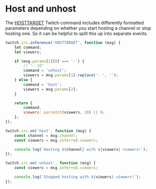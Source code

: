 # Host and unhost

The [HOSTTARGET](https://dev.twitch.tv/docs/irc/commands/#hosttarget-twitch-commands) Twitch command includes differently formatted parameters depending on whether you start hosting a channel or stop hosting one. So it can be helpful to split this up into separate events.

```javascript
twitch.irc.inference('HOSTTARGET', function (msg) {
    let command;
    let viewers;

    if (msg.params[1][0] === '-') {
        // "- 10"
        command = 'unhost';
        viewers = msg.params[1].replace('- ', '');
    } else {
        command = 'host';
        viewers = msg.params[2];
    }

    return {
        command,
        viewers: parseInt(viewers, 10) || 0;
    };
});

twitch.irc.on('host', function (msg) {
    const channel = msg.channel;
    const viewers = msg.inferred.viewers;

    console.log(`Hosting ${channel} with ${viewers} viewers!`);
});

twitch.irc.on('unhost', function (msg) {
    const viewers = msg.inferred.viewers;

    console.log(`Stopped hosting with ${viewers} viewers!`);
});
```
